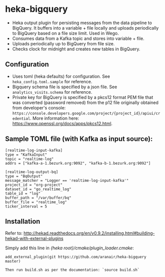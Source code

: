 # heka-bigquery
- Heka output plugin for persisting messages from the data pipeline to BigQuery. It buffers into a variable + file locally and uploads periodically to BigQuery based on a file size limit. Used in Wego. 
- Consumes data from a Kafka topic and stores into variable + file.
- Uploads periodically up to BigQuery from file size.
- Checks clock for midnight and creates new tables in BigQuery.

## Configuration
- Uses toml (heka defaults) for configuration. See `heka_config.toml.sample` for reference.
- Bigquery schema file is specified by a json file. See `analytics_visits.schema` for reference.
- Private key for BigQuery is specified by a pkcs12 format PEM file that was converted (password removed) from the p12 file originally obtained from developer's console: `https://console.developers.google.com/project/{project_id}/apiui/credential`. More information here: https://www.openssl.org/docs/apps/pkcs12.html.

## Sample TOML file (with Kafka as input source):

```
[realtime-log-input-kafka]
type = "KafkaInput"
topic = "realtime-log"
addrs = ["kafka-a-1.bezurk.org:9092", "kafka-b-1.bezurk.org:9092"]

[realtime-log-output-bq]
type = "BqOutput"
message_matcher = "Logger == 'realtime-log-input-kafka'"
project_id = "org-project"
dataset_id = "go_realtime_log"
table_id = "log"
buffer_path = "/var/buffer/bq"
buffer_file = "realtime_log"
ticker_interval = 5
```

## Installation

Refer to: http://hekad.readthedocs.org/en/v0.9.2/installing.html#building-hekad-with-external-plugins

Simply add this line in _{heka root}/cmake/plugin_loader.cmake_:

    add_external_plugin(git https://github.com/aranair/heka-bigquery master)

    Then run build.sh as per the documentation: `source build.sh`
